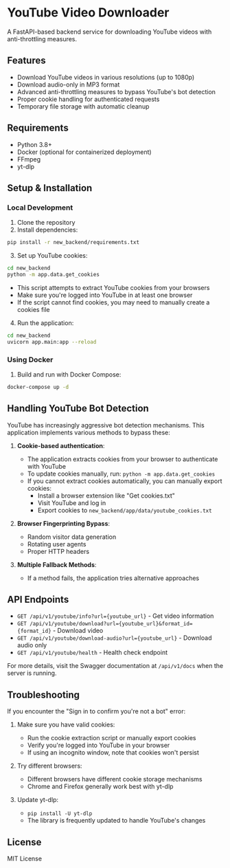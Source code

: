 # YouTube Video Downloader

A FastAPI-based backend service for downloading YouTube videos with anti-throttling measures.

## Features

- Download YouTube videos in various resolutions (up to 1080p)
- Download audio-only in MP3 format
- Advanced anti-throttling measures to bypass YouTube's bot detection
- Proper cookie handling for authenticated requests
- Temporary file storage with automatic cleanup

## Requirements

- Python 3.8+
- Docker (optional for containerized deployment)
- FFmpeg
- yt-dlp

## Setup & Installation

### Local Development

1. Clone the repository
2. Install dependencies:
```bash
pip install -r new_backend/requirements.txt
```
3. Set up YouTube cookies:
```bash
cd new_backend
python -m app.data.get_cookies
```
   - This script attempts to extract YouTube cookies from your browsers
   - Make sure you're logged into YouTube in at least one browser
   - If the script cannot find cookies, you may need to manually create a cookies file

4. Run the application:
```bash
cd new_backend
uvicorn app.main:app --reload
```

### Using Docker

1. Build and run with Docker Compose:
```bash
docker-compose up -d
```

## Handling YouTube Bot Detection

YouTube has increasingly aggressive bot detection mechanisms. This application implements various methods to bypass these:

1. **Cookie-based authentication**:
   - The application extracts cookies from your browser to authenticate with YouTube
   - To update cookies manually, run: `python -m app.data.get_cookies`
   - If you cannot extract cookies automatically, you can manually export cookies:
     - Install a browser extension like "Get cookies.txt" 
     - Visit YouTube and log in
     - Export cookies to `new_backend/app/data/youtube_cookies.txt`

2. **Browser Fingerprinting Bypass**:
   - Random visitor data generation
   - Rotating user agents
   - Proper HTTP headers

3. **Multiple Fallback Methods**:
   - If a method fails, the application tries alternative approaches

## API Endpoints

- `GET /api/v1/youtube/info?url={youtube_url}` - Get video information
- `GET /api/v1/youtube/download?url={youtube_url}&format_id={format_id}` - Download video
- `GET /api/v1/youtube/download-audio?url={youtube_url}` - Download audio only
- `GET /api/v1/youtube/health` - Health check endpoint

For more details, visit the Swagger documentation at `/api/v1/docs` when the server is running.

## Troubleshooting

If you encounter the "Sign in to confirm you're not a bot" error:

1. Make sure you have valid cookies:
   - Run the cookie extraction script or manually export cookies
   - Verify you're logged into YouTube in your browser
   - If using an incognito window, note that cookies won't persist

2. Try different browsers:
   - Different browsers have different cookie storage mechanisms
   - Chrome and Firefox generally work best with yt-dlp

3. Update yt-dlp:
   - `pip install -U yt-dlp`
   - The library is frequently updated to handle YouTube's changes

## License

MIT License